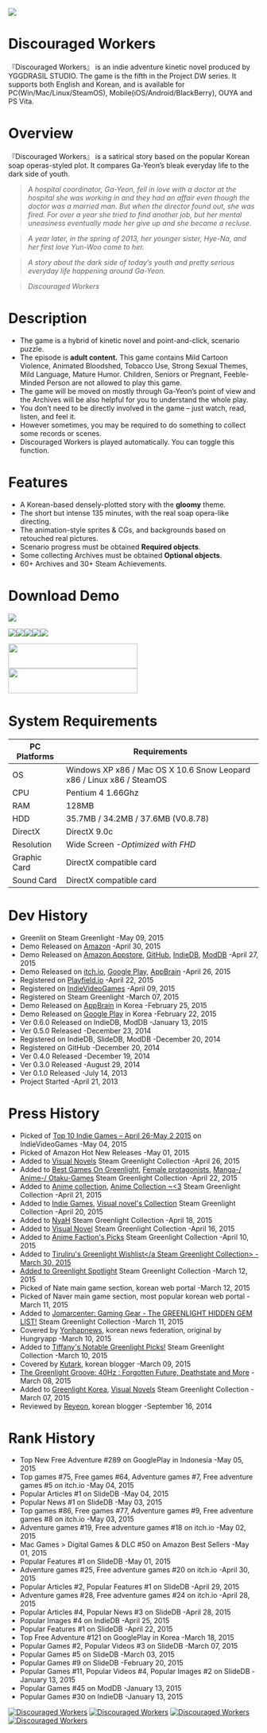 <a href="http://steamcommunity.com/sharedfiles/filedetails/?id=399374348" target="_blank"><img src="https://yggdrasil-studio.github.io/Discouraged-Workers/images/steam_greenlight.png" /></a>

Discouraged Workers
===================
『Discouraged Workers』 is an indie adventure kinetic novel produced by YGGDRASIL STUDIO. The game is the fifth in the Project DW series. It supports both English and Korean, and is available for PC(Win/Mac/Linux/SteamOS), Mobile(iOS/Android/BlackBerry), OUYA and PS Vita.


Overview
===================
『Discouraged Workers』 is a satirical story based on the popular Korean soap operas-styled plot. It compares Ga-Yeon’s bleak everyday life to the dark side of youth.

> _A hospital coordinator, Ga-Yeon, fell in love with a doctor at the hospital she was working in and they had an affair even though the doctor was a married man. But when the director found out, she was fired. For over a year she tried to find another job, but her mental uneasiness eventually made her give up and she became a recluse._

> _A year later, in the spring of 2013, her younger sister, Hye-Na, and her first love Yun-Woo come to her._

> _A story about the dark side of today’s youth and pretty serious everyday life happening around Ga-Yeon._

> _Discouraged Workers_


Description
===================
- The game is a hybrid of kinetic novel and point-and-click, scenario puzzle.
- The episode is **adult content.** This game contains Mild Cartoon Violence, Animated Bloodshed, Tobacco Use, Strong Sexual Themes, Mild Language, Mature Humor. Children, Seniors or Pregnant, Feeble-Minded Person are not allowed to play this game. 
- The game will be moved on mostly through Ga-Yeon’s point of view and the Archives will be also helpful for you to understand the whole play.
- You don’t need to be directly involved in the game – just watch, read, listen, and feel it.
- However sometimes, you may be required to do something to collect some records or scenes.
- Discouraged Workers is played automatically. You can toggle this function.


Features
===================
- A Korean-based densely-plotted story with the **gloomy** theme.
- The short but intense 135 minutes, with the real soap opera-like directing.
- The animation-style sprites & CGs, and backgrounds based on retouched real pictures.
- Scenario progress must be obtained **Required objects**. 
- Some collecting Archives must be obtained **Optional objects**. 
- 60+ Archives and 30+ Steam Achievements.


Download Demo
===================
<img src="https://yggdrasil-studio.github.io/Discouraged-Workers/images/rating_demo.png" />

<a href="http://yggdrasilstudio.itch.io/discouraged-workers" target="_blank"><img src="https://yggdrasil-studio.github.io/Discouraged-Workers/images/itchio.png" /></a><a href="http://www.amazon.com/s/ref=bl_sr_videogames-download?_encoding=UTF8&field-brandtextbin=YGGDRASIL%20STUDIO&node=468642" target="_blank"><img src="https://yggdrasil-studio.github.io/Discouraged-Workers/images/amazon.png" /></a><a href="https://github.com/YGGDRASIL-STUDIO/Discouraged-Workers/archive/master.zip" target="_blank"><img src="https://yggdrasil-studio.github.io/Discouraged-Workers/images/github.png" /></a><a href="https://play.google.com/store/apps/details?id=kr.indiegame.dw" target="_blank"><img src="http://yggdrasil-studio.github.io/Discouraged-Workers/images/googleplay.png" /></a><a href="http://www.amazon.com/gp/product/B00WQGAGBO" target="_blank"><img src="https://yggdrasil-studio.github.io/Discouraged-Workers/images/kindle.png" /></a>

<a href="http://www.indiedb.com/games/discouraged-workers/downloads" target="_blank"><img src="http://button.indiedb.com/download/medium/83861.png" alt="" width="260" height="50" /></a><a href="http://www.moddb.com/games/discouraged-workers/downloads" target="_blank"><img src="http://button.moddb.com/download/medium/83861.png" alt="" width="260" height="50" /></a>


System Requirements
===================
PC Platforms | Requirements
------------ | -------------
OS | Windows XP x86 / Mac OS X 10.6 Snow Leopard x86 / Linux x86 / SteamOS
CPU | Pentium 4 1.66Ghz
RAM | 128MB
HDD | 35.7MB / 34.2MB / 37.6MB (V0.8.78)
DirectX | DirectX 9.0c
Resolution | Wide Screen *-Optimized with FHD*
Graphic Card | DirectX compatible card
Sound Card | DirectX compatible card


Dev History
===================
* Greenlit on Steam Greenlight -May 09, 2015
* Demo Released on <a href="http://www.amazon.com/s/ref=bl_sr_videogames-download?_encoding=UTF8&field-brandtextbin=YGGDRASIL%20STUDIO&node=468642" target="_blank">Amazon</a> -April 30, 2015
* Demo Released on <a href="http://www.amazon.com/gp/product/B00WQGAGBO" target="_blank">Amazon Appstore</a>, <a href="https://github.com/YGGDRASIL-STUDIO/Discouraged-Workers" target="_blank">GitHub</a>, <a href="http://www.indiedb.com/games/discouraged-workers" target="_blank">IndieDB</a>, <a href="http://www.moddb.com/games/discouraged-workers" target="_blank">ModDB</a> -April 27, 2015
* Demo Released on <a href="http://yggdrasilstudio.itch.io/discouraged-workers" target="_blank">itch.io</a>, <a href="https://play.google.com/store/apps/details?id=kr.indiegame.dw" target="_blank">Google Play</a>, <a href="http://www.appbrain.com/app/kr.indiegame.dw" target="_blank">AppBrain</a> -April 26, 2015
* Registered on <a href="http://playfield.io/discouraged-workers" target="_blank">Playfield.io</a> -April 22, 2015
* Registered on <a href="http://indievideogames.com/discouraged-workers/" target="_blank">IndieVideoGames</a> -April 09, 2015
* Registered on Steam Greenlight -March 07, 2015 
* Demo Released on <a href="http://www.appbrain.com/app/kr.indiegame.dw" target="_blank">AppBrain</a> in Korea -February 25, 2015
* Demo Released on <a href="https://play.google.com/store/apps/details?id=kr.indiegame.dw" target="_blank">Google Play</a> in Korea -February 22, 2015
* Ver 0.6.0 Released on IndieDB, ModDB -January 13, 2015
* Ver 0.5.0 Released -December 23, 2014
* Registered on IndieDB, SlideDB, ModDB -December 20, 2014
* Registered on GitHub -December 20, 2014
* Ver 0.4.0 Released -December 19, 2014
* Ver 0.3.0 Released -August 29, 2014
* Ver 0.1.0 Released -July 14, 2013
* Project Started -April 21, 2013

Press History
===================
* Picked of <a href="http://indievideogames.com/top-10-indie-games-april-26-may-2-2015/" target="_blank">Top 10 Indie Games – April 26-May 2 2015</a> on IndieVideoGames -May 04, 2015
* Picked of Amazon Hot New Releases -May 01, 2015
* Added to <a href="http://steamcommunity.com/sharedfiles/filedetails/?id=367255613" target="_blank">Visual Novels</a> Steam Greenlight Collection -April 26, 2015
* Added to <a href="http://steamcommunity.com/sharedfiles/filedetails/?id=273781039" target="_blank">Best Games On Greenlight</a>, <a href="http://steamcommunity.com/sharedfiles/filedetails/?id=106578306" target="_blank">Female protagonists</a>, <a href="http://steamcommunity.com/sharedfiles/filedetails/?id=231854227" target="_blank">Manga-/ Anime-/ Otaku-Games</a> Steam Greenlight Collection -April 22, 2015
* Added to <a href="http://steamcommunity.com/sharedfiles/filedetails/?id=329035179" target="_blank">Anime collection</a>, <a href="http://steamcommunity.com/sharedfiles/filedetails/?id=329033728" target="_blank">Anime Collection ~<3</a> Steam Greenlight Collection -April 21, 2015
* Added to <a href="http://steamcommunity.com/sharedfiles/filedetails/?id=171822259" target="_blank">Indie Games</a>, <a href="http://steamcommunity.com/sharedfiles/filedetails/?id=378266976" target="_blank">Visual novel's Collection</a> Steam Greenlight Collection -April 20, 2015
* Added to <a href="http://steamcommunity.com/sharedfiles/filedetails/?id=93428541" target="_blank">NyaH</a> Steam Greenlight Collection -April 18, 2015
* Added to <a href="http://steamcommunity.com/sharedfiles/filedetails/?id=37676251" target="_blank">Visual Novel</a> Steam Greenlight Collection -April 16, 2015
* Added to <a href="http://steamcommunity.com/sharedfiles/filedetails/?id=93338297" target="_blank">Anime Faction's Picks</a> Steam Greenlight Collection -April 10, 2015 
* Added to <a href="http://steamcommunity.com/sharedfiles/filedetails/?id=237657618" target="_blank">Tiruliru's Greenlight Wishlist</a Steam Greenlight Collection> -March 30, 2015
* Added to <a href="http://steamcommunity.com/sharedfiles/filedetails/?id=392172373" target="_blank">Greenlight Spotlight</a> Steam Greenlight Collection -March 12, 2015
* Picked of Nate main game section, korean web portal -March 12, 2015
* Picked of Naver main game section, most popular korean web portal -March 11, 2015
* Added to <a href="http://steamcommunity.com/sharedfiles/filedetails/?id=370448209" target="_blank">Jomarcenter: Gaming Gear - The GREENLIGHT HIDDEN GEM LIST!</a> Steam Greenlight Collection -March 11, 2015
* Covered by <a href="http://sports.news.naver.com/sports/index.nhn?category=game_general&ctg=news&mod=read&office_id=479&article_id=0000002284&date=20150310&page=2" target="_blank">Yonhapnews</a>, korean news federation, original by Hungryapp -March 10, 2015
* Added to <a href="http://steamcommunity.com/sharedfiles/filedetails/?id=159440735" target="_blank">Tiffany's Notable Greenlight Picks!</a> Steam Greenlight Collection -March 10, 2015
* Covered by <a href="http://blog.naver.com/kitpage/220295062670" target="_blank">Kutark</a>, korean blogger -March 09, 2015
* <a href="http://wraithkal.info/the-greenlight-groove-march-08-2015/" target="_blank">The Greenlight Groove: 40Hz : Forgotten Future, Deathstate and More</a> -March 08, 2015
* Added to <a href="http://steamcommunity.com/sharedfiles/filedetails/?id=195002500" target="_blank">Greenlight Korea</a>, <a href="http://steamcommunity.com/sharedfiles/filedetails/?id=176383544" target="_blank">Visual Novels</a> Steam Greenlight Collection -March 07, 2015
* Reviewed by <a href="http://mmoo55.blog.me/220123474565" target="_blank">Reyeon</a>, korean blogger -September 16, 2014
 
Rank History
===================
* Top New Free Adventure #289 on GooglePlay in Indonesia -May 05, 2015
* Top games #75, Free games #64, Adventure games #7, Free adventure games #5 on itch.io -May 04, 2015
* Popular Articles #1 on SlideDB -May 04, 2015
* Popular News #1 on SlideDB -May 03, 2015
* Top games #86, Free games #77, Adventure games #9, Free adventure games #8 on itch.io -May 03, 2015
* Adventure games #19, Free adventure games #18 on itch.io -May 02, 2015
* Mac Games > Digital Games & DLC #50 on Amazon Best Sellers -May 01, 2015
* Popular Features #1 on SlideDB -May 01, 2015
* Adventure games #25, Free adventure games #20 on itch.io -April 30, 2015
* Popular Articles #2, Popular Features #1 on SlideDB -April 29, 2015
* Adventure games #28, Free adventure games #24 on itch.io -April 28, 2015
* Popular Articles #4, Popular News #3 on SlideDB -April 28, 2015
* Popular Images #4 on IndieDB -April 25, 2015
* Popular Features #1 on SlideDB -April 22, 2015
* Top Free Adventure #121 on GooglePlay in Korea -March 18, 2015
* Popular Games #2, Popular Videos #3 on SlideDB -March 07, 2015
* Popular Games #5 on SlideDB -March 03, 2015
* Popular Games #9 on SlideDB -February 20, 2015
* Popular Games #11, Popular Videos #4, Popular Images #2 on SlideDB -January 13, 2015
* Popular Games #45 on ModDB -January 13, 2015
* Popular Games #30 on IndieDB -January 13, 2015


<a href="http://www.desura.com/games/discouraged-workers" title="View Discouraged Workers on Desura" target="_blank"><img src="http://button.desura.com/popularity/medium/games/32158.png" alt="Discouraged Workers" /></a> <a href="http://www.indiedb.com/games/discouraged-workers" title="View Discouraged Workers on Indie DB" target="_blank"><img src="http://button.indiedb.com/popularity/medium/games/37293.png" alt="Discouraged Workers" /></a> <a href="http://www.slidedb.com/games/discouraged-workers" title="View Discouraged Workers on Slide DB" target="_blank"><img src="http://button.slidedb.com/popularity/medium/games/37293.png" alt="Discouraged Workers" /></a> <a href="http://www.moddb.com/games/discouraged-workers" title="View Discouraged Workers on Mod DB" target="_blank"><img src="http://button.moddb.com/popularity/medium/games/37293.png" alt="Discouraged Workers" /></a>
